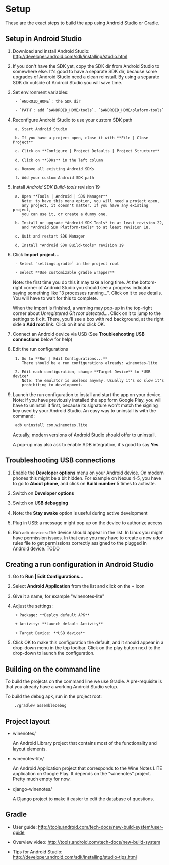 Setup
=====
These are the exact steps to build the app using Android Studio
or Gradle.


Setup in Android Studio
-----------------------
1. Download and install Android Studio:
   http://developer.android.com/sdk/installing/studio.html

2. If you don't have the SDK yet, copy the SDK dir from Android Studio
   to somewhere else. It's good to have a separate SDK dir, because
   some upgrades of Android Studio need a clean reinstall. By using a
   separate SDK dir outside of Android Studio you will save time.

3. Set environment variables:

        - `ANDROID_HOME`: the SDK dir

        - `PATH`: add `$ANDROID_HOME/tools`, `$ANDROID_HOME/plaform-tools`

4. Reconfigure Android Studio to use your custom SDK path

        a. Start Android Studio

        b. If you have a project open, close it with **File | Close Project**

        c. Click on **Configure | Project Defaults | Project Structure**

        d. Click on **SDKs** in the left column

        e. Remove all existing Android SDKs

        f. Add your custom Android SDK path

5. Install *Android SDK Build-tools* revision 19

        a. Open **Tools | Android | SDK Manager**
           Note: to have this menu option, you will need a project open,
           any project, it doesn't matter. If you have any existing project,
           you can use it, or create a dummy one.

        b. Install or upgrade *Android SDK Tools* to at least revision 22,
           and *Android SDK Platform-tools* to at least revision 18.

        c. Quit and restart SDK Manager

        d. Install *Android SDK Build-tools* revision 19

6. Click **Import project...**

        - Select `settings.gradle` in the project root

        - Select **Use customizable gradle wrapper**

    Note: the first time you do this it may take a long time.
    At the bottom-right corner of Android Studio you should see a
    progress indicator saying something like "3 processes running...".
    Click on it to see details. You will have to wait for this to complete.

    When the import is finished, a warning may pop-up in the top-right
    corner about *Unregistered Git root detected...*. Click on it to jump
    to the settings to fix it. There, you'll see a box with red background,
    at the right side a **Add root** link. Click on it and click OK.

7. Connect an Android device via USB
   (See **Troubleshooting USB connections** below for help)

8. Edit the run configurations

        1. Go to **Run | Edit Configurations...**
           There should be a run configurations already: winenotes-lite

        2. Edit each configuration, change **Target Device** to *USB device*
           Note: the emulator is useless anyway. Usually it's so slow it's
           prohibiting to development.

9. Launch the run configuration to install and start the app on your device.
   Note: if you have previously installed the app form Google Play,
   you will have to uninstall it first, because its signature won't match
   the signing key used by your Android Studio.
   An easy way to uninstall is with the command:

        adb uninstall com.winenotes.lite

   Actually, modern versions of Android Studio should offer to uninstall.

   A pop-up may also ask to enable ADB integration, it's good to say **Yes**


Troubleshooting USB connections
-------------------------------
1. Enable the **Developer options** menu on your Android device.
   On modern phones this might be a bit hidden. For example on Nexus 4-5,
   you have to go to **About phone**, and click on **Build number** 5 times
   to activate.

2. Switch on **Developer options**

3. Switch on **USB debugging**

4. Note: the **Stay awake** option is useful during active development

5. Plug in USB: a message might pop up on the device to authorize access

6. Run `adb devices`: the device should appear in the list.
   In Linux you might have permission issues. In that case you may have
   to create a new udev rules file to get permissions correctly assigned
   to the plugged in Android device.
   TODO


Creating a run configuration in Android Studio
----------------------------------------------
1. Go to **Run | Edit Configurations...**

2. Select **Android Application** from the list and click on the + icon

3. Give it a name, for example "winenotes-lite"

4. Adjust the settings:

        + Package: **Deploy default APK**

        + Activity: **Launch default Activity**

        + Target Device: **USB device**

5. Click OK to make this configuration the default, and it should
   appear in a drop-down menu in the top toolbar.
   Click on the play button next to the drop-down to launch the configuration.


Building on the command line
----------------------------
To build the projects on the command line we use Gradle.
A pre-requisite is that you already have a working Android Studio setup.

To build the debug apk, run in the project root:

        ./gradlew assembleDebug


Project layout
--------------
+ winenotes/

    An Android Library project that contains most of the
    functionality and layout elements.

+ winenotes-lite/

    An Android Application project that corresponds to the
    Wine Notes LITE application on Google Play.
    It depends on the "winenotes" project.
    Pretty much empty for now.

+ django-winenotes/

    A Django project to make it easier to edit the database
    of questions.


Gradle
------
- User guide: http://tools.android.com/tech-docs/new-build-system/user-guide

- Overview video: http://tools.android.com/tech-docs/new-build-system

- Tips for Android Studio: http://developer.android.com/sdk/installing/studio-tips.html


